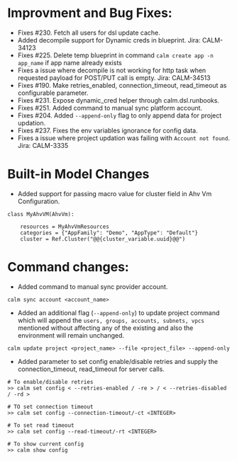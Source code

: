 # Improvment and Bug Fixes:

- Fixes #230. Fetch all users for dsl update cache.
- Added decompile support for Dynamic creds in blueprint. Jira: CALM-34123
- Fixes #225. Delete temp blueprint in command `calm create app -n app_name` if app name already exists
- Fixes a issue where decompile is not working for http task when requested payload for POST/PUT call is empty. Jira: CALM-34513
- Fixes #190. Make retries_enabled, connection_timeout, read_timeout as configurable parameter.
- Fixes #231. Expose dynamic_cred helper through calm.dsl.runbooks.
- Fixes #251. Added command to manual sync platform account.
- Fixes #204. Added `--append-only` flag to only append data for project updation.
- Fixes #237. Fixes the env variables ignorance for config data.
- Fixes a issue where project updation was failing with `Account not found`. Jira: CALM-3335


# Built-in Model Changes

- Added support for passing macro value for cluster field in Ahv Vm Configuration.
```
class MyAhvVM(AhvVm):

    resources = MyAhvVmResources
    categories = {"AppFamily": "Demo", "AppType": "Default"}
    cluster = Ref.Cluster("@@{cluster_variable.uuid}@@")
```

# Command changes:

- Added command to manual sync provider account.
```
calm sync account <account_name>
```

- Added an additional flag (`--append-only`) to  update project command which will append the `users, groups, accounts, subnets, vpcs` mentioned without affecting any of the existing and also the environment will remain unchanged.
```
calm update project <project_name> --file <project_file> --append-only
```

- Added parameter to set config enable/disable retries and supply the connection_timeout, read_timeout for server calls.
```
# To enable/disable retries
>> calm set config < --retries-enabled / -re > / < --retries-disabled / -rd >

# TO set connection timeout
>> calm set config --connection-timeout/-ct <INTEGER>

# To set read timeout
>> calm set config --read-timeout/-rt <INTEGER>

# To show current config
>> calm show config
```